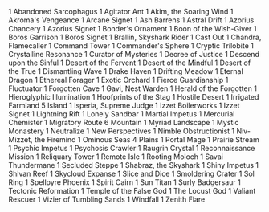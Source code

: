 1 Abandoned Sarcophagus
1 Agitator Ant
1 Akim, the Soaring Wind
1 Akroma's Vengeance
1 Arcane Signet
1 Ash Barrens
1 Astral Drift
1 Azorius Chancery
1 Azorius Signet
1 Bonder's Ornament
1 Boon of the Wish-Giver
1 Boros Garrison
1 Boros Signet
1 Brallin, Skyshark Rider
1 Cast Out
1 Chandra, Flamecaller
1 Command Tower
1 Commander's Sphere
1 Cryptic Trilobite
1 Crystalline Resonance
1 Curator of Mysteries
1 Decree of Justice
1 Descend upon the Sinful
1 Desert of the Fervent
1 Desert of the Mindful
1 Desert of the True
1 Dismantling Wave
1 Drake Haven
1 Drifting Meadow
1 Eternal Dragon
1 Ethereal Forager
1 Exotic Orchard
1 Fierce Guardianship
1 Fluctuator
1 Forgotten Cave
1 Gavi, Nest Warden
1 Herald of the Forgotten
1 Hieroglyphic Illumination
1 Hoofprints of the Stag
1 Hostile Desert
1 Irrigated Farmland
5 Island
1 Isperia, Supreme Judge
1 Izzet Boilerworks
1 Izzet Signet
1 Lightning Rift
1 Lonely Sandbar
1 Martial Impetus
1 Mercurial Chemister
1 Migratory Route
6 Mountain
1 Myriad Landscape
1 Mystic Monastery
1 Neutralize
1 New Perspectives
1 Nimble Obstructionist
1 Niv-Mizzet, the Firemind
1 Ominous Seas
4 Plains
1 Portal Mage
1 Prairie Stream
1 Psychic Impetus
1 Psychosis Crawler
1 Raugrin Crystal
1 Reconnaissance Mission
1 Reliquary Tower
1 Remote Isle
1 Rooting Moloch
1 Savai Thundermane
1 Secluded Steppe
1 Shabraz, the Skyshark
1 Shiny Impetus
1 Shivan Reef
1 Skycloud Expanse
1 Slice and Dice
1 Smoldering Crater
1 Sol Ring
1 Spellpyre Phoenix
1 Spirit Cairn
1 Sun Titan
1 Surly Badgersaur
1 Tectonic Reformation
1 Temple of the False God
1 The Locust God
1 Valiant Rescuer
1 Vizier of Tumbling Sands
1 Windfall
1 Zenith Flare